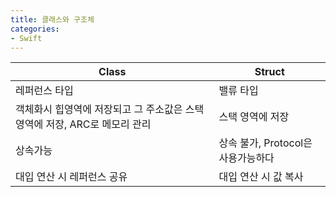 ```yaml
---
title: 클래스와 구조체
categories:
- Swift
---
```


| Class | Struct |
| -------- | -------- |
| 레퍼런스 타입     | 밸류 타입     |
| 객체화시 힙영역에 저장되고 그 주소값은 스택 영역에 저장, ARC로 메모리 관리     | 스택 영역에 저장     |
| 상속가능     | 상속 불가, Protocol은 사용가능하다     |
| 대입 연산 시 레퍼런스 공유      | 대입 연산 시  값 복사    |
